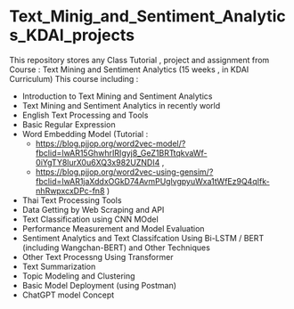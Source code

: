 # Text_Minig_and_Sentiment_Analytics_KDAI_projects
This repository stores any Class Tutorial  , project and assignment from Course : Text Mining and Sentiment Analytics (15 weeks ,  in KDAI Curriculum)
This course including :
- Introduction to Text Mining and Sentiment Analytics
- Text Mining and Sentiment Analytics in recently world
- English Text Processing and Tools
- Basic Regular Expression
- Word Embedding Model
  (Tutorial :
  - https://blog.pjjop.org/word2vec-model/?fbclid=IwAR15GhwhrIRIgyj8_GeZ1BRTtqkvaWf-0iYgTY8lurX0u6XQ3x982UZNDI4  ,
  - https://blog.pjjop.org/word2vec-using-gensim/?fbclid=IwAR1jaXddxOGkD74AvmPUglvgpyuWxa1tWfEz9Q4qIfk-nhRwpxcxDPc-fn8  )
- Thai Text Processing Tools
- Data Getting by Web Scraping and API
- Text Classification using CNN MOdel
- Performance Measurement and Model Evaluation
- Sentiment Analytics and Text Classifcation Using Bi-LSTM / BERT (including Wangchan-BERT) and Other Techniques
- Other Text Processng Using Transformer
- Text Summarization
- Topic Modeling and Clustering
- Basic Model Deployment (using Postman)
- ChatGPT model Concept 
